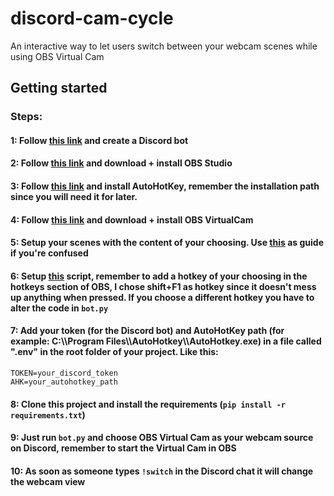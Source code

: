 # discord-cam-cycle
An interactive way to let users switch between your webcam scenes while using OBS Virtual Cam
## Getting started
### Steps:
#### 1: Follow [this link](https://www.freecodecamp.org/news/create-a-discord-bot-with-python/) and create a Discord bot
#### 2: Follow [this link](https://obsproject.com/) and download + install OBS Studio
#### 3: Follow [this link](https://www.autohotkey.com/) and install AutoHotKey, remember the installation path since you will need it for later.
#### 4: Follow [this link](https://obsproject.com/forum/resources/obs-virtualcam.539/) and download + install OBS VirtualCam
#### 5: Setup your scenes with the content of your choosing. Use [this](https://obsproject.com/wiki/Sources-Guide) as guide if you're confused
#### 6: Setup [this](https://github.com/SimonGZ/OBS-next-scene-hotkey) script, **remember to add a hotkey of your choosing in the hotkeys section of OBS, I chose shift+F1 as hotkey since it doesn't mess up anything when pressed. If you choose a different hotkey you have to alter the code in `bot.py`**
#### 7: Add your token (for the Discord bot) and AutoHotKey path (for example: C:\\\Program Files\\\AutoHotkey\\\AutoHotkey.exe) in a file called ".env" in the root folder of your project. Like this:
```
TOKEN=your_discord_token
AHK=your_autohotkey_path
```
#### 8: Clone this project and install the requirements (`pip install -r requirements.txt`)
#### 9: Just run `bot.py` and choose OBS Virtual Cam as your webcam source on Discord, remember to start the Virtual Cam in OBS
#### 10: As soon as someone types `!switch` in the Discord chat it will change the webcam view
